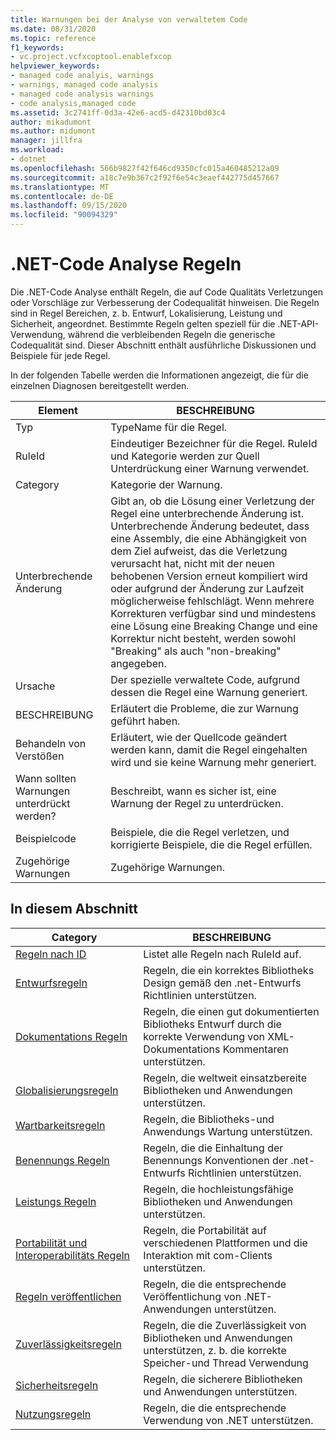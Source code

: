 ```yaml
---
title: Warnungen bei der Analyse von verwaltetem Code
ms.date: 08/31/2020
ms.topic: reference
f1_keywords:
- vc.project.vcfxcoptool.enablefxcop
helpviewer_keywords:
- managed code analyis, warnings
- warnings, managed code analysis
- managed code analysis warnings
- code analysis,managed code
ms.assetid: 3c2741ff-0d3a-42e6-acd5-d42310bd03c4
author: mikadumont
ms.author: midumont
manager: jillfra
ms.workload:
- dotnet
ms.openlocfilehash: 566b9827f42f646cd9350cfc015a460485212a09
ms.sourcegitcommit: a18c7e9b367c2f92f6e54c3eaef442775d457667
ms.translationtype: MT
ms.contentlocale: de-DE
ms.lasthandoff: 09/15/2020
ms.locfileid: "90094329"
---
```

# <a name="net-code-analysis-rules"></a>.NET-Code Analyse Regeln
Die .NET-Code Analyse enthält Regeln, die auf Code Qualitäts Verletzungen oder Vorschläge zur Verbesserung der Codequalität hinweisen. Die Regeln sind in Regel Bereichen, z. b. Entwurf, Lokalisierung, Leistung und Sicherheit, angeordnet. Bestimmte Regeln gelten speziell für die .NET-API-Verwendung, während die verbleibenden Regeln die generische Codequalität sind. Dieser Abschnitt enthält ausführliche Diskussionen und Beispiele für jede Regel.

 In der folgenden Tabelle werden die Informationen angezeigt, die für die einzelnen Diagnosen bereitgestellt werden.

|Element|BESCHREIBUNG|
|----------|-----------------|
|Typ|TypeName für die Regel.|
|RuleId|Eindeutiger Bezeichner für die Regel. RuleId und Kategorie werden zur Quell Unterdrückung einer Warnung verwendet.|
|Category|Kategorie der Warnung.|
|Unterbrechende Änderung|Gibt an, ob die Lösung einer Verletzung der Regel eine unterbrechende Änderung ist. Unterbrechende Änderung bedeutet, dass eine Assembly, die eine Abhängigkeit von dem Ziel aufweist, das die Verletzung verursacht hat, nicht mit der neuen behobenen Version erneut kompiliert wird oder aufgrund der Änderung zur Laufzeit möglicherweise fehlschlägt. Wenn mehrere Korrekturen verfügbar sind und mindestens eine Lösung eine Breaking Change und eine Korrektur nicht besteht, werden sowohl "Breaking" als auch "non-breaking" angegeben.|
|Ursache|Der spezielle verwaltete Code, aufgrund dessen die Regel eine Warnung generiert.|
|BESCHREIBUNG|Erläutert die Probleme, die zur Warnung geführt haben.|
|Behandeln von Verstößen|Erläutert, wie der Quellcode geändert werden kann, damit die Regel eingehalten wird und sie keine Warnung mehr generiert.|
|Wann sollten Warnungen unterdrückt werden?|Beschreibt, wann es sicher ist, eine Warnung der Regel zu unterdrücken.|
|Beispielcode|Beispiele, die die Regel verletzen, und korrigierte Beispiele, die die Regel erfüllen.|
|Zugehörige Warnungen|Zugehörige Warnungen.|

## <a name="in-this-section"></a>In diesem Abschnitt

|Category|BESCHREIBUNG|
|-|-|
|[Regeln nach ID](../code-quality/code-analysis-warnings-for-managed-code-by-checkid.md)|Listet alle Regeln nach RuleId auf.|
|[Entwurfsregeln](../code-quality/design-warnings.md)|Regeln, die ein korrektes Bibliotheks Design gemäß den .net-Entwurfs Richtlinien unterstützen.|
|[Dokumentations Regeln](../code-quality/documentation-warnings.md)|Regeln, die einen gut dokumentierten Bibliotheks Entwurf durch die korrekte Verwendung von XML-Dokumentations Kommentaren unterstützen.|
|[Globalisierungsregeln](../code-quality/globalization-warnings.md)|Regeln, die weltweit einsatzbereite Bibliotheken und Anwendungen unterstützen.|
|[Wartbarkeitsregeln](../code-quality/maintainability-warnings.md)|Regeln, die Bibliotheks-und Anwendungs Wartung unterstützen.|
|[Benennungs Regeln](../code-quality/naming-warnings.md)|Regeln, die die Einhaltung der Benennungs Konventionen der .net-Entwurfs Richtlinien unterstützen.|
|[Leistungs Regeln](../code-quality/performance-warnings.md)|Regeln, die hochleistungsfähige Bibliotheken und Anwendungen unterstützen.|
|[Portabilität und Interoperabilitäts Regeln](../code-quality/interoperability-warnings.md)|Regeln, die Portabilität auf verschiedenen Plattformen und die Interaktion mit com-Clients unterstützen.|
|[Regeln veröffentlichen](../code-quality/publish-warnings.md)|Regeln, die die entsprechende Veröffentlichung von .NET-Anwendungen unterstützen.|
|[Zuverlässigkeitsregeln](../code-quality/reliability-warnings.md)|Regeln, die die Zuverlässigkeit von Bibliotheken und Anwendungen unterstützen, z. b. die korrekte Speicher-und Thread Verwendung|
|[Sicherheitsregeln](../code-quality/security-warnings.md)|Regeln, die sicherere Bibliotheken und Anwendungen unterstützen.|
|[Nutzungsregeln](../code-quality/usage-warnings.md)|Regeln, die die entsprechende Verwendung von .NET unterstützen.|
